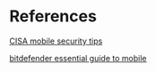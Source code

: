 # References


[CISA mobile security tips](https://www.cisa.gov/sites/default/files/publications/Mobile%20Security%20Tip%20Card_0.pdf)

[bitdefender essential guide to mobile](https://www.bitdefender.com/en-us/blog/hotforsecurity/essential-guide-to-mobile-and-security)